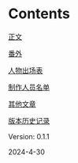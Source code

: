 # Contents
[正文](Main-Content.md "来看正文！")

[番外](Fanwai.md "还没看够？")

[人物出场表](人物出场表.md)

[制作人员名单](Credits.md "这些破文章都是谁写的啊？")

[其他文章](其他文章.md)

[版本历史记录](versions.md)

Version: 0.1.1

2024-4-30
